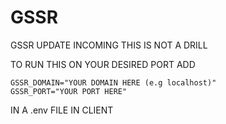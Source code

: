 # GSSR

GSSR UPDATE INCOMING THIS IS NOT A DRILL

TO RUN THIS ON YOUR DESIRED PORT ADD

```
GSSR_DOMAIN="YOUR DOMAIN HERE (e.g localhost)"
GSSR_PORT="YOUR PORT HERE"
```

IN A .env FILE IN CLIENT
